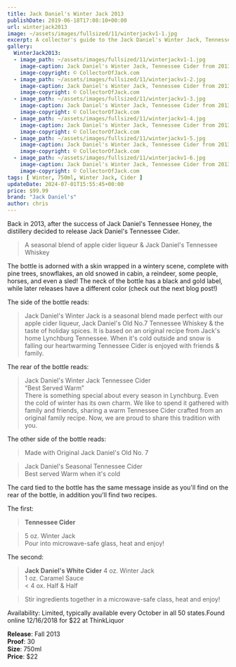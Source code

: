 ```yaml
---
title: Jack Daniel's Winter Jack 2013
publishDate: 2019-06-18T17:08:10+00:00
url: winterjack2013
image: ~/assets/images/fullsized/11/winterjackv1-1.jpg
excerpt: A collector's guide to the Jack Daniel's Winter Jack, Tennessee Cider from 2013
gallery:
  WinterJack2013:
  - image_path: ~/assets/images/fullsized/11/winterjackv1-1.jpg
    image-caption: Jack Daniel's Winter Jack, Tennessee Cider from 2013
    image-copyright: © CollectorOfJack.com
  - image_path: ~/assets/images/fullsized/11/winterjackv1-2.jpg
    image-caption: Jack Daniel's Winter Jack, Tennessee Cider from 2013
    image-copyright: © CollectorOfJack.com
  - image_path: ~/assets/images/fullsized/11/winterjackv1-3.jpg
    image-caption: Jack Daniel's Winter Jack, Tennessee Cider from 2013
    image-copyright: © CollectorOfJack.com
  - image_path: ~/assets/images/fullsized/11/winterjackv1-4.jpg
    image-caption: Jack Daniel's Winter Jack, Tennessee Cider from 2013
    image-copyright: © CollectorOfJack.com
  - image_path: ~/assets/images/fullsized/11/winterjackv1-5.jpg
    image-caption: Jack Daniel's Winter Jack, Tennessee Cider from 2013
    image-copyright: © CollectorOfJack.com
  - image_path: ~/assets/images/fullsized/11/winterjackv1-6.jpg
    image-caption: Jack Daniel's Winter Jack, Tennessee Cider from 2013
    image-copyright: © CollectorOfJack.com
tags: [ Winter, 750ml, Winter Jack, Cider ]
updateDate: 2024-07-01T15:55:45+00:00
price: $99.99
brand: "Jack Daniel's"
author: chris
---
```

Back in 2013, after the success of Jack Daniel's Tennessee Honey, the distillery decided to release Jack Daniel's Tennessee Cider.  

> A seasonal blend of apple cider liqueur &amp; Jack Daniel's Tennessee Whiskey   
   
The bottle is adorned with a skin wrapped in a wintery scene, complete with pine trees, snowflakes, an old snowed in cabin, a reindeer, some people, horses, and even a sled! The neck of the bottle has a black and gold label, while later releases have a different color (check out the next blog post!)   
  
The side of the bottle reads:   
> Jack Daniel's Winter Jack is a seasonal blend made perfect with our apple cider liqueur, Jack Daniel's Old No.7 Tennessee Whiskey &amp; the taste of holiday spices. It is based on an original recipe from Jack's home Lynchburg Tennessee. When it's cold outside and snow is falling our heartwarming Tennessee Cider is enjoyed with friends &amp; family.   

The rear of the bottle reads:   

> Jack Daniel's Winter Jack Tennessee Cider  
> “Best Served Warm”   
> There is something special about every season in Lynchburg. Even the cold of winter has its own charm. We like to spend it gathered with family and friends, sharing a warm Tennessee Cider crafted from an original family recipe. Now, we are proud to share this tradition with you.   
   
The other side of the bottle reads: 

> Made with Original Jack Daniel's Old No. 7   

> Jack Daniel's Seasonal Tennessee Cider   
> Best served Warm when it's cold   

The card tied to the bottle has the same message inside as you'll find on the rear of the bottle, in addition you'll find two recipes.  
   
The first:   

> **Tennessee Cider**  

> 5 oz. Winter Jack   
> Pour into microwave-safe glass, heat and enjoy!   
   
The second:   

> **Jack Daniel's White Cider**
> 4 oz. Winter Jack   
> 1 oz. Caramel Sauce   
< 4 ox. Half &amp; Half 

> Stir ingredients together in a microwave-safe class, heat and enjoy!   
   
Availability: Limited, typically available every October in all 50 states.Found online 12/16/2018 for $22 at ThinkLiquor  
   
**Release**: Fall 2013  
**Proof**: 30   
**Size**: 750ml  
**Price**: $22   



